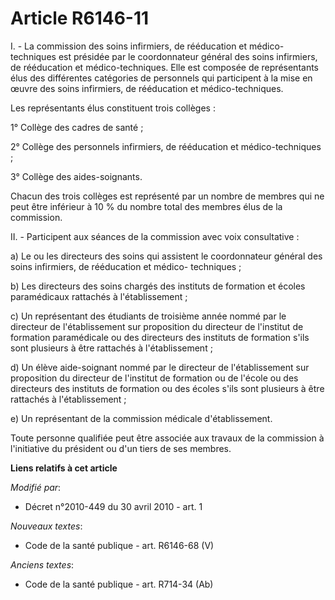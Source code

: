# Article R6146-11

I. - La commission des soins infirmiers, de rééducation et médico-techniques est présidée par le coordonnateur général des
soins infirmiers, de rééducation et médico-techniques. Elle est composée de représentants élus des différentes catégories de
personnels qui participent à la mise en œuvre des soins infirmiers, de rééducation et médico-techniques. 

Les représentants élus constituent trois collèges : 

1° Collège des cadres de santé ; 

2° Collège des personnels infirmiers, de rééducation et médico-techniques ; 

3° Collège des aides-soignants. 

Chacun des trois collèges est représenté par un nombre de membres qui ne peut être inférieur à 10 % du nombre total des
membres élus de la commission. 

II. - Participent aux séances de la commission avec voix consultative : 

a) Le ou les directeurs des soins qui assistent le coordonnateur général des soins infirmiers, de rééducation et médico-
techniques ; 

b) Les directeurs des soins chargés des instituts de formation et écoles paramédicaux rattachés à l'établissement ; 

c) Un représentant des étudiants de troisième année nommé par le directeur de l'établissement sur proposition du directeur de
l'institut de formation paramédicale ou des directeurs des instituts de formation s'ils sont plusieurs à être rattachés à
l'établissement ; 

d) Un élève aide-soignant nommé par le directeur de l'établissement sur proposition du directeur de l'institut de formation
ou de l'école ou des directeurs des instituts de formation ou des écoles s'ils sont plusieurs à être rattachés à
l'établissement ; 

e) Un représentant de la commission médicale d'établissement. 

Toute personne qualifiée peut être associée aux travaux de la commission à l'initiative du président ou d'un tiers de ses
membres.

**Liens relatifs à cet article**

_Modifié par_:

  - Décret n°2010-449 du 30 avril 2010 - art. 1

_Nouveaux textes_:

  - Code de la santé publique - art. R6146-68 (V)

_Anciens textes_:

  - Code de la santé publique - art. R714-34 (Ab)
